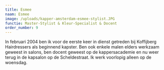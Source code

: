 ```yaml
---
title: Esmee
naam: Esmee
image: /uploads/kapper-amsterdam-esmee-stylist.JPG
functie: Master-Stylist & Kleur-Specialist & Docent
order_number: 9
---
```


In februari 2004 ben ik voor de eerste keer in dienst getreden bij Koffijberg Hairdressers als beginnend kapster. Ben ook enkele malen elders werkzaam geweest in salons, ben docent geweest op de kappersacademie en nu weer terug in de kapsalon op de Scheldestraat. Ik werk voorlopig alleen op de woensdag. &nbsp;&nbsp;&nbsp;
